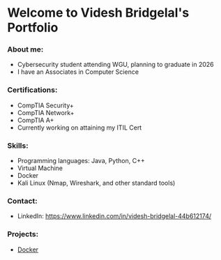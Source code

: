 # Welcome to Videsh Bridgelal's Portfolio

### About me:
 - Cybersecurity student attending WGU, planning to graduate in 2026
 - I have an Associates in Computer Science

### Certifications:
 - CompTIA Security+
 - CompTIA Network+
 - CompTIA A+
 - Currently working on attaining my ITIL Cert

### Skills:
 - Programming languages: Java, Python, C++
 - Virtual Machine
 - Docker
 - Kali Linux (Nmap, Wireshark, and other standard tools)

### Contact:
 - LinkedIn: https://www.linkedin.com/in/videsh-bridgelal-44b612174/

### Projects:
 - [Docker](90b3266f-a187-45de-8bbc-39a56c70f336_Export-519ef90f-39d8-4912-8231-6926c193b416/Installing-Docker-19e3189dcc458003b4e9c01212e75b2c.md)
